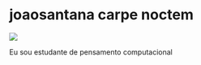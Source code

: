 # joaosantana carpe noctem
![](https://media.tenor.com/R_36-lL1MvkAAAAM/kirby-dies.gif)

Eu sou estudante de pensamento computacional
